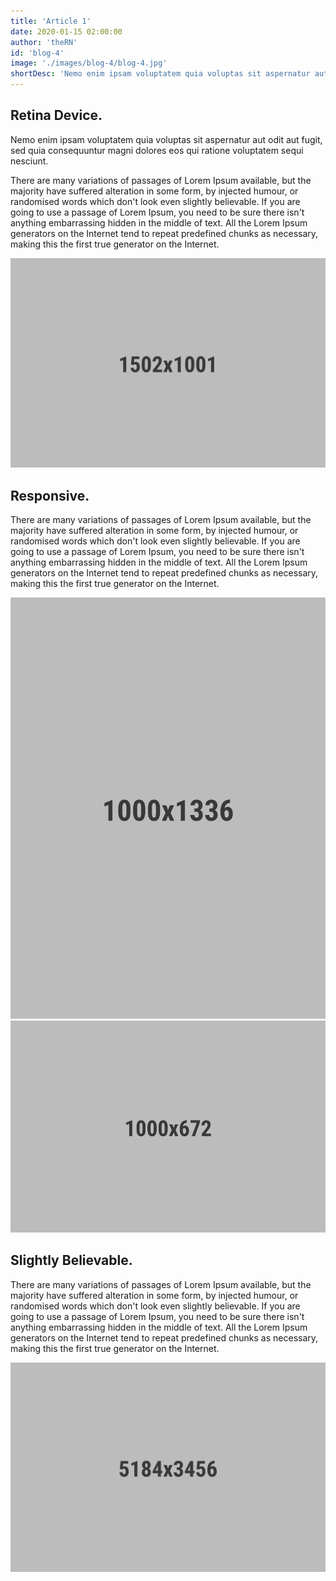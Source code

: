 ```yaml
---
title: 'Article 1'
date: 2020-01-15 02:00:00
author: 'theRN'
id: 'blog-4'
image: './images/blog-4/blog-4.jpg'
shortDesc: 'Nemo enim ipsam voluptatem quia voluptas sit aspernatur aut odit aut fugit, sed quia '
---
```


<div class="rn-blog-meta-area section-pb-xl">
    <div class="row">
        <div class="col-1 offset-1">
            <h2>Retina Device.</h2>
        </div>
        <div class="col-2 offset-1">
            <div class="rn-blog-content">
                <p>Nemo enim ipsam voluptatem quia voluptas sit aspernatur aut odit aut fugit, sed quia consequuntur magni dolores eos qui ratione voluptatem sequi nesciunt.</p>
                <p>There are many variations of passages of Lorem Ipsum available, but the majority have suffered alteration in some form, by injected humour, or randomised words which don't look even slightly believable. If you are going to use a passage of Lorem Ipsum, you need to be sure there isn't anything embarrassing hidden in the middle of text. All the Lorem Ipsum generators on the Internet tend to repeat predefined chunks as necessary, making this the first true generator on the Internet.</p>
            </div>
        </div>
    </div>
</div>

<div class="full-width-box">
    <img src="./images/blog-2/1.jpg" alt="single"/>
</div>

<div class="rn-blog-meta-area section-ptb-xl">
    <div class="row">
        <div class="col-1 offset-1">
            <h2>Responsive.</h2>
        </div>
        <div class="col-2 offset-1">
            <div class="rn-blog-content">
                <p>There are many variations of passages of Lorem Ipsum available, but the majority have suffered alteration in some form, by injected humour, or randomised words which don't look even slightly believable. If you are going to use a passage of Lorem Ipsum, you need to be sure there isn't anything embarrassing hidden in the middle of text. All the Lorem Ipsum generators on the Internet tend to repeat predefined chunks as necessary, making this the first true generator on the Internet.</p>
            </div>
        </div>
    </div>
</div>
<div class="rn-blog-meta-area">
    <div class="row">
        <div class="col-1 offset-1">
            <img src="./images/blog-1/6.jpg" alt="single"/>
        </div>
        <div class="col-2 offset-1">
            <img src="./images/blog-1/5.jpg" alt="single"/>
        </div>
    </div>
</div>

<div class="rn-blog-meta-area section-ptb-xl">
    <div class="row">
        <div class="col-1 offset-1">
            <h2>Slightly Believable.</h2>
        </div>
        <div class="col-2 offset-1">
            <div class="rn-blog-content">
                <p>There are many variations of passages of Lorem Ipsum available, but the majority have suffered alteration in some form, by injected humour, or randomised words which don't look even slightly believable. If you are going to use a passage of Lorem Ipsum, you need to be sure there isn't anything embarrassing hidden in the middle of text. All the Lorem Ipsum generators on the Internet tend to repeat predefined chunks as necessary, making this the first true generator on the Internet.</p>
            </div>
        </div>
    </div>
</div>

<div class="full-width-box">
    <img src="./images/blog-1/2.jpg" alt="single"/>
</div>